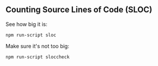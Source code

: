 ## Counting Source Lines of Code (SLOC)

See how big it is:

    npm run-script sloc

Make sure it's not too big:

    npm run-script sloccheck
